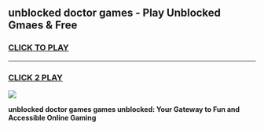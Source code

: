 
## unblocked doctor games - Play Unblocked Gmaes & Free
<h3>
<a href="https://news.freeplayer.one?title=unblocked_doctor_games&ref=23F">CLICK TO PLAY</a></h3>
<hr>

<h3>
<a href="https://news.freeplayer.one?title=unblocked_doctor_games&ref=23F">CLICK 2 PLAY</a>
  
</h3>

<a href="https://news.freeplayer.one?title=unblocked_doctor_games&ref=23F/"><img src="https://clearcache.store/games.png"></a>


**unblocked doctor games games unblocked: Your Gateway to Fun and Accessible Online Gaming**
